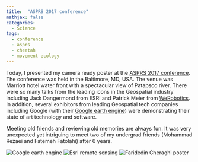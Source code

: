 ```yaml
---
title:  "ASPRS 2017 conference"
mathjax: false
categories: 
  - Science
tags:
  - conference
  - asprs
  - cheetah
  - movement ecology
---
```


Today, I presented my camera ready poster at the [ASPRS 2017 conference](conferences.asprs.org/Baltimore-2017/). The conference was held in the Baltimore, MD, USA. The venue was Marriott hotel water front with a spectacular view of Patapsco river. There were so many talks from the leading icons in the Geospatial industry including Jack Dangermond from ESRI and Patrick Meier from [WeRobotics](http://werobotics.org/speaking-tedxberlin). In addition, several exhibitors from leading Geospatial tech companies including Google (with their [Google earth engine](https://earthengine.google.com/)) were demonstrating their state of art technology and software.

Meeting old friends and reviewing old memories are always fun. It was very unexpected yet intriguing to meet two of my undergrad friends (Mohammad Rezaei and Fatemeh Fatolahi) after 6 years. 

![Google earth engine](http://www.fcheraghi.ir/images/Rmarkdown_files/asprs/google.jpg)
![Esri remote sensing](http://www.fcheraghi.ir/images/Rmarkdown_files/asprs/esri.jpg)
![Faridedin Cheraghi poster](http://www.fcheraghi.ir/images/Rmarkdown_files/asprs/poster.jpg)
